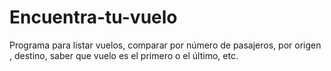 # Encuentra-tu-vuelo
Programa para listar vuelos, comparar por número de pasajeros, por origen , destino, saber que vuelo es
el primero o el último, etc.
